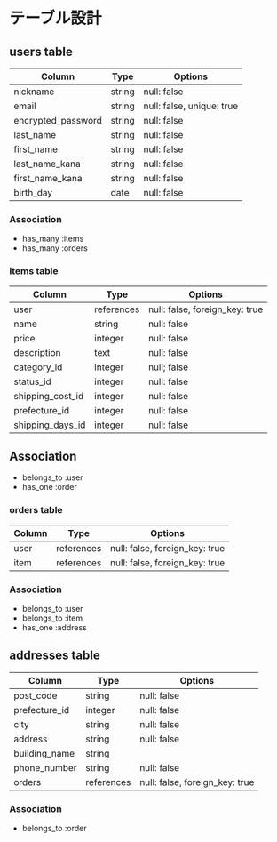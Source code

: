 # テーブル設計

## users table
| Column             | Type                | Options                         |
|--------------------|---------------------|---------------------------------|
| nickname           | string              | null: false                     |
| email              | string              | null: false, unique: true       |
| encrypted_password | string              | null: false                     |
| last_name        | string              | null: false                     |
| first_name         | string              | null: false                     |
| last_name_kana   | string              | null: false                     |
| first_name_kana    | string              | null: false                     |
| birth_day          | date                | null: false                     |

### Association
* has_many :items
* has_many :orders

### items table
| Column             | Type                | Options                         |
|--------------------|---------------------|---------------------------------|
| user               | references          | null: false, foreign_key: true  |
| name               | string              | null: false                     |
| price              | integer             | null: false                     |
| description        | text              | null: false                     |
| category_id        | integer             | null; false                     |
| status_id          | integer             | null: false                     |
| shipping_cost_id   | integer             | null: false                     |
| prefecture_id      | integer             | null: false                     |
| shipping_days_id   | integer             | null: false                     |

## Association
- belongs_to :user
- has_one :order

### orders table
| Column             | Type                | Options                         |
|--------------------|---------------------|---------------------------------|
| user               | references          | null: false, foreign_key: true  |
| item               | references          | null: false, foreign_key: true  |

### Association
- belongs_to :user
- belongs_to :item
- has_one :address

## addresses table
| Column             | Type                | Options                         |
|--------------------|---------------------|---------------------------------|
| post_code          | string              | null: false                     |
| prefecture_id      | integer             | null: false                     |
| city               | string              | null: false                     |
| address            | string              | null: false                     |
| building_name      | string              |                                 |
| phone_number       | string              | null: false                     |
| orders             | references          | null: false, foreign_key: true  |

### Association
- belongs_to :order